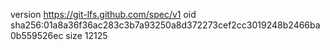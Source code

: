 version https://git-lfs.github.com/spec/v1
oid sha256:01a8a36f36ac283c3b7a93250a8d372273cef2cc3019248b2466ba0b559526ec
size 12125
